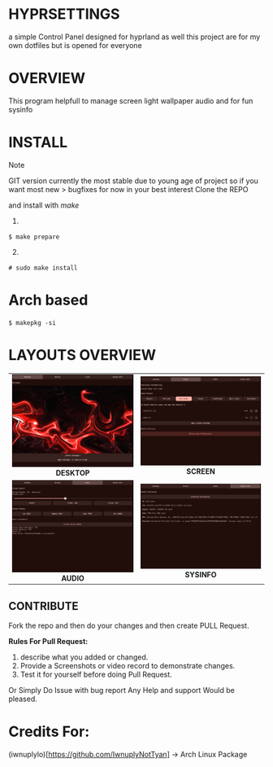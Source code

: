# HYPRSETTINGS
a simple Control Panel designed for hyprland as well this project are for my own dotfiles but is opened for everyone

# OVERVIEW
This program helpfull to manage screen light wallpaper audio and for fun sysinfo

# INSTALL
>[!NOTE]
 GIT version currently the most stable due to young age of project so if you want most new > bugfixes for now in your best interest Clone the  REPO 

and install with *make*

1)
```
$ make prepare
```
2)
```
# sudo make install
```

# Arch based
```
$ makepkg -si
```

# LAYOUTS OVERVIEW
<table>
  <tr>
    <td align="center">
      <img src="img/desk_layout.png" width="400"/><br/>
      <b>DESKTOP</b>
    </td>
    <td align="center">
      <img src="img/screen_layout.png" width="400"/><br/>
      <b>SCREEN</b>
    </td>
  </tr>
  <tr>
    <td align="center">
      <img src="img/audiomixer_layout.png" width="400"/><br/>
      <b>AUDIO</b>
    </td>
    <td align="center">
      <img src="img/sysinfo_layout.png" width="400"/><br/>
      <b>SYSINFO</b>
    </td>
  </tr>
</table>

## CONTRIBUTE
Fork the repo and then do your changes and then create PULL Request. 

**Rules For Pull Request:** 
1) describe what you added or changed.
2) Provide a Screenshots or video record to demonstrate changes.
3) Test it for yourself before doing Pull Request.

Or Simply Do Issue with bug report
Any Help and support Would be pleased.

# Credits For:
(iwnuplylo)[https://github.com/IwnuplyNotTyan] -> Arch Linux Package 